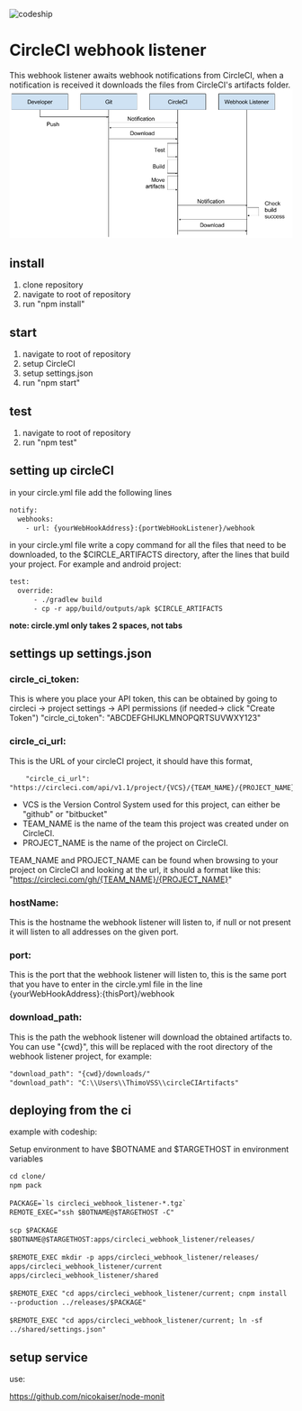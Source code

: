 ![codeship](https://codeship.com/projects/387de040-9d99-0134-0bb8-5ab174e919b6/status?branch=master)
# CircleCI webhook listener
This webhook listener awaits webhook notifications from CircleCI, when a notification is received it downloads the files from CircleCI's artifacts folder.
![CircleCIflow](https://github.com/Prepsmith/circleci_webhook_listener/blob/issue_11_documentation/docs/CircleCI%20flow.png)

## install
1.	clone repository
2.	navigate to root of repository
3.	run "npm install"

## start
1.	navigate to root of repository
2.	setup CircleCI
3.	setup settings.json
4.	run "npm start"

## test 
1.	navigate to root of repository
2.	run "npm test"

## setting up circleCI
in your circle.yml file add the following lines
```
notify:
  webhooks:
    - url: {yourWebHookAddress}:{portWebHookListener}/webhook
```
in your circle.yml file write a copy command for all the files that need to be downloaded, to the $CIRCLE_ARTIFACTS directory, after the lines that build your project. For example and android project:
```
test:
  override:
      - ./gradlew build
      - cp -r app/build/outputs/apk $CIRCLE_ARTIFACTS
```
**note: circle.yml only takes 2 spaces, not tabs**

## settings up settings.json
### circle_ci_token: 

This is where you place your API token, this can be obtained by going to circleci -> project settings -> API permissions (if needed-> click "Create Token")
	"circle_ci_token": "ABCDEFGHIJKLMNOPQRTSUVWXY123"

### circle_ci_url:

This is the URL of your circleCI project, it should have this format,
```
	"circle_ci_url": "https://circleci.com/api/v1.1/project/{VCS}/{TEAM_NAME}/{PROJECT_NAME}/.
```
*	VCS is the Version Control System used for this project, can either be "github" or "bitbucket"
*	TEAM_NAME is the name of the team this project was created under on CircleCI.
*	PROJECT_NAME is the name of the project on CircleCI.

TEAM_NAME and PROJECT_NAME can be found when browsing to your project on CircleCI and looking at the url, it should a format like this: "https://circleci.com/gh/{TEAM_NAME}/{PROJECT_NAME}"

### hostName:
This is the hostname the webhook listener will listen to, if null or not present it will listen to all addresses on the given port.

### port:

This is the port that the webhook listener will listen to, this is the same port that you have to enter in the circle.yml file in the line {yourWebHookAddress}:{thisPort}/webhook

### download_path:

This is the path the webhook listener will download the obtained artifacts to. You can use "{cwd}", this will be replaced with the root directory of the webhook listener project, for example:
```
"download_path": "{cwd}/downloads/"
"download_path": "C:\\Users\\ThimoVSS\\circleCIArtifacts"
```

## deploying from the ci

example with codeship:

Setup environment to have $BOTNAME and $TARGETHOST in environment variables

```
cd clone/
npm pack

PACKAGE=`ls circleci_webhook_listener-*.tgz`
REMOTE_EXEC="ssh $BOTNAME@$TARGETHOST -C"

scp $PACKAGE $BOTNAME@$TARGETHOST:apps/circleci_webhook_listener/releases/

$REMOTE_EXEC mkdir -p apps/circleci_webhook_listener/releases/ apps/circleci_webhook_listener/current apps/circleci_webhook_listener/shared

$REMOTE_EXEC "cd apps/circleci_webhook_listener/current; cnpm install --production ../releases/$PACKAGE"

$REMOTE_EXEC "cd apps/circleci_webhook_listener/current; ln -sf ../shared/settings.json"
```

## setup service

use:

https://github.com/nicokaiser/node-monit
